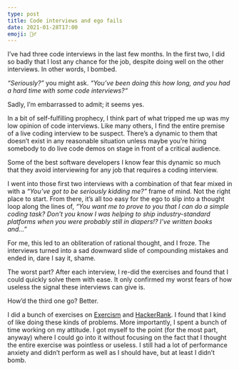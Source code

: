 ```yaml
---
type: post
title: Code interviews and ego fails
date: 2021-01-28T17:00
emoji: 🤦‍♂️
---
```


I’ve had three code interviews in the last few months. In the first two, I did so badly that I lost any chance for the job, despite doing well on the other interviews. In other words, I bombed.

_“Seriously?”_ you might ask. _“You’ve been doing this how long, and you had a hard time with some code interviews?“_

Sadly, I’m embarrassed to admit; it seems yes.

In a bit of self-fulfilling prophecy, I think part of what tripped me up was my low opinion of code interviews. Like many others, I find the entire premise of a live coding interview to be suspect. There’s a dynamic to them that doesn’t exist in any reasonable situation unless maybe you’re hiring somebody to do live code demos on stage in front of a critical audience.

Some of the best software developers I know fear this dynamic so much that they avoid interviewing for any job that requires a coding interview.

I went into those first two interviews with a combination of that fear mixed in with a _“You’ve got to be seriously kidding me?”_ frame of mind. Not the right place to start. From there, it’s all too easy for the ego to slip into a thought loop along the lines of, _“You want me to prove to you that I can do a simple coding task? Don’t you know I was helping to ship industry-standard platforms when you were probably still in diapers!? I’ve written books and...”_

For me, this led to an obliteration of rational thought, and I froze. The interviews turned into a sad downward slide of compounding mistakes and ended in, dare I say it, shame.

The worst part? After each interview, I re-did the exercises and found that I could quickly solve them with ease. It only confirmed my worst fears of how useless the signal these interviews can give is.

How’d the third one go? Better.

I did a bunch of exercises on [Exercism][exo] and [HackerRank][hr]. I found that I kind of like doing these kinds of problems. More importantly, I spent a bunch of time working on my attitude. I got myself to the point (for the most part, anyway) where I could go into it without focusing on the fact that I thought the entire exercise was pointless or useless. I still had a lot of performance anxiety and didn’t perform as well as I should have, but at least I didn’t bomb.

[exo]: https://exercism.io
[hr]: https://www.hackerrank.com
